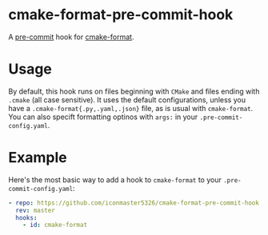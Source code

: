 # cmake-format-pre-commit-hook
A [pre-commit](https://pypi.org/project/pre-commit/) hook for [cmake-format](https://pypi.org/project/cmake-format/).

# Usage

By default, this hook runs on files beginning with `CMake` and files ending with `.cmake` (all case sensitive).
It uses the default configurations, unless you have a `.cmake-format{.py,.yaml,.json}` file, as is usual with `cmake-format`.
You can also specift formatting optinos with `args:` in your `.pre-commit-config.yaml`.

# Example

Here's the most basic way to add a hook to `cmake-format` to your `.pre-commit-config.yaml`:

```yaml
- repo: https://github.com/iconmaster5326/cmake-format-pre-commit-hook
  rev: master
  hooks:
    - id: cmake-format
```
